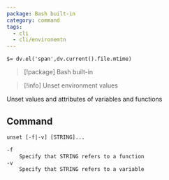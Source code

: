 ```yaml
---
package: Bash built-in
category: command
tags:
  - cli
  - cli/environemtn
---
```


`$= dv.el('span',dv.current().file.mtime)`
> [!package] Bash built-in

> [!info] Unset environment values

Unset values and attributes of variables and functions

## Command
```txt
unset [-f|-v] [STRING]...

-f
	Specify that STRING refers to a function
-v
	Specify that STRING refers to a variable
```
